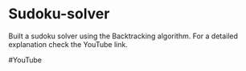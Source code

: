 # Sudoku-solver

Built a sudoku solver using the Backtracking algorithm. For a detailed explanation check the YouTube link.

#YouTube

